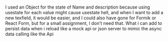 #

I used an Object for the state of Name and description because using usestate for each value might cause usestate hell, and when I want to add a new texfield, it would be easier, and I could also have gone for Formik or React Form, but for a small assignment, I don't need that.
What i can add to persist data when i reload like a mock api or json server to mimic the async data calling like the Api
